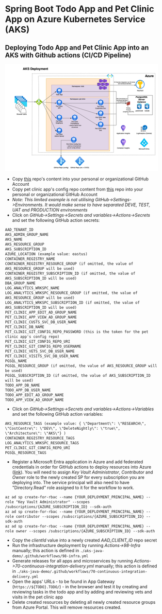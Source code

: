 # Spring Boot Todo App and Pet Clinic App on Azure Kubernetes Service (AKS)

## Deploying Todo App and Pet Clinic App into an AKS with Github actions (CI/CD Pipeline)

![Architecture Diagram](./aks-java-demo-architecture.drawio.png)

* Copy [this](https://github.com/martinabrle/aks-java-demo) repo's content into your personal or organizational GitHub Account
* Copy pet clinic app's config repo content from [this](https://github.com/martinabrle/aks-java-demo-config) repo into your personal or organizational GitHub Account
* *Note: This limited example is not utilising GitHub->Settings->Environments. It would make sense to have separated DEVE, TEST, UAT and PRODUCTION environments*
* Click on *GitHub->Settings->Secrets and variables->Actions->Secrets* and set the following GitHub action secrets:
```
AAD_TENANT_ID
AKS_ADMIN_GROUP_NAME
AKS_NAME
AKS_RESOURCE_GROUP
AKS_SUBSCRIPTION_ID
AZURE_LOCATION (example value: eastus)
CONTAINER_REGISTRY_NAME
CONTAINER_REGISTRY_RESOURCE_GROUP (if omitted, the value of AKS_RESOURCE_GROUP will be used)
CONTAINER_REGISTRY_SUBSCRIPTION_ID (if omitted, the value of AKS_SUBSCRIPTION_ID will be used)
DBA_GROUP_NAME
LOG_ANALYTICS_WRKSPC_NAME
LOG_ANALYTICS_WRKSPC_RESOURCE_GROUP (if omitted, the value of AKS_RESOURCE_GROUP will be used)
LOG_ANALYTICS_WRKSPC_SUBSCRIPTION_ID (if omitted, the value of AKS_SUBSCRIPTION_ID will be used)
PET_CLINIC_APP_EDIT_AD_GROUP_NAME
PET_CLINIC_APP_VIEW_AD_GROUP_NAME
PET_CLINIC_CUSTS_SVC_DB_USER_NAME
PET_CLINIC_DB_NAME
PET_CLINIC_GIT_CONFIG_REPO_PASSWORD (this is the token for the pet clinic app's config repo)
PET_CLINIC_GIT_CONFIG_REPO_URI
PET_CLINIC_GIT_CONFIG_REPO_USERNAME
PET_CLINIC_VETS_SVC_DB_USER_NAME
PET_CLINIC_VISITS_SVC_DB_USER_NAME
PGSQL_NAME
PGSQL_RESOURCE_GROUP (if omitted, the value of AKS_RESOURCE_GROUP will be used)
PGSQL_SUBSCRIPTION_ID (if omitted, the value of AKS_SUBSCRIPTION_ID will be used)
TODO_APP_DB_NAME
TODO_APP_DB_USER_NAME
TODO_APP_EDIT_AD_GROUP_NAME
TODO_APP_VIEW_AD_GROUP_NAME
```

* Click on *GitHub->Settings->Secrets and variables->Actions->Variables* and set the following GitHub action variables:
```
AKS_RESOURCE_TAGS (example value: { \"Department\": \"RESEARCH\", \"CostCentre\": \"DEV\", \"DeleteNightly\": \"true\", \"Architecture\": \"AKS\"} )
CONTAINER_REGISTRY_RESOURCE_TAGS
LOG_ANALYTICS_WRKSPC_RESOURCE_TAGS
PET_CLINIC_GIT_CONFIG_REPO_URI
PGSQL_RESOURCE_TAGS
```

* Register a Microsoft Entra application in Azure and add federated credentials in order for GitHub actions to deploy resources into Azure ([link](https://learn.microsoft.com/en-us/azure/developer/github/connect-from-azure?tabs=azure-cli%2Cwindows#use-the-azure-login-action-with-openid-connect)). You will need to assign *Key Vault Administrator*, *Contributor* and *Owner* role to the newly created SP for every subscription you are deploying into. The service principal will also need to have "Directory.Read" role assigned to it for the workflow to work.
```
az ad sp create-for-rbac --name {YOUR_DEPLOYMENT_PRINCIPAL_NAME} --role "Key Vault Administrator" --scopes /subscriptions/{AZURE_SUBSCRIPTION_ID} --sdk-auth
az ad sp create-for-rbac --name {YOUR_DEPLOYMENT_PRINCIPAL_NAME} --role contributor --scopes /subscriptions/{AZURE_SUBSCRIPTION_ID} --sdk-auth
az ad sp create-for-rbac --name {YOUR_DEPLOYMENT_PRINCIPAL_NAME} --role owner --scopes /subscriptions/{AZURE_SUBSCRIPTION_ID} --sdk-auth
```
* Copy the *clientId* value into a newly created *AAD_CLIENT_ID* repo secret
* Run the infrastructure deployment by running *Actions->98-Infra* manually; this action is defined in ```./aks-java-demo/.github/workflows/98-infra.yml```
* Generate releases for all apps and microservices by running *Actions->70-continuous-integration-delivery.yml* manually; this action is defined in ```./aks-java-demo/.github/workflows/70-continuous-integration-delivery.yml```
* Open the apps' URLs - to be found in App Gateway (```https://${TODO}.TODO/```) - in the browser and test it by creating and reviewing tasks in the todo app and by adding and reviewing vets and visits in the pet clinic app
* Delete created resources by deleting all newly created resource groups from Azure Portal. This will remove resources created.
